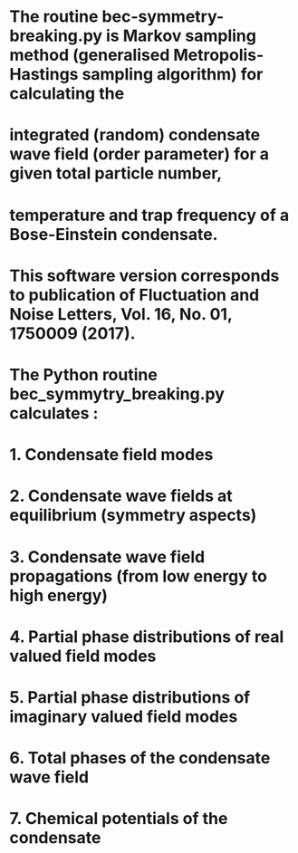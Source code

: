 #
#   The routine bec-symmetry-breaking.py is Markov sampling method (generalised Metropolis-Hastings sampling algorithm) for calculating the
#   integrated (random) condensate wave field (order parameter) for a given total particle number, 
#   temperature and trap frequency of a Bose-Einstein condensate.
#
#   This software version corresponds to publication of Fluctuation and Noise Letters, Vol. 16, No. 01, 1750009 (2017).
#  
#   The Python routine bec_symmytry_breaking.py calculates :
#
#   1. Condensate field modes   	    	            	    	            	    	        
#   2. Condensate wave fields at equilibrium (symmetry aspects)    
#   3. Condensate wave field propagations (from low energy to high energy)    
#   4. Partial phase distributions of real valued field modes    
#   5. Partial phase distributions of imaginary valued field modes    
#   6. Total phases of the condensate wave field
#   7. Chemical potentials of the condensate 
# 
